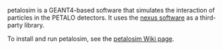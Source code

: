 petalosim is a GEANT4-based software that simulates the interaction of particles in the PETALO detectors. It uses the [nexus software](https://github.com/next-exp/nexus) as a third-party library.

To install and run petalosim, see the [petalosim Wiki page](https://github.com/petalo-project/petalosim/wiki/Installation-and-run).

